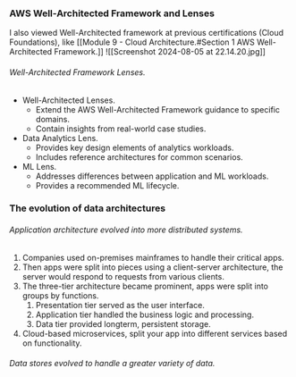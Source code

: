### AWS Well-Architected Framework and Lenses
I also viewed Well-Architected framework at previous certifications (Cloud Foundations), like [[Module 9 - Cloud Architecture.#Section 1 AWS Well-Architected Framework.]]
![[Screenshot 2024-08-05 at 22.14.20.jpg]]
###### Well-Architected Framework Lenses.
- Well-Architected Lenses.
	- Extend the AWS Well-Architected Framework guidance to specific domains.
	- Contain insights from real-world case studies.
- Data Analytics Lens.
	- Provides key design elements of analytics workloads.
	- Includes reference architectures for common scenarios.
- ML Lens.
	- Addresses differences between application and ML workloads.
	- Provides a recommended ML lifecycle.
### The evolution of data architectures
###### Application architecture evolved into more distributed systems.
1. Companies used on-premises mainframes to handle their critical apps.
2. Then apps were split into pieces using a client-server architecture, the server would respond to requests from various clients.
3. The three-tier architecture became prominent, apps were split into groups by functions.
	1. Presentation tier served as the user interface.
	2. Application tier handled the business logic and processing.
	3. Data tier provided longterm, persistent storage.
4. Cloud-based microservices, split your app into different services based on functionality.
###### Data stores evolved to handle a greater variety of data.
